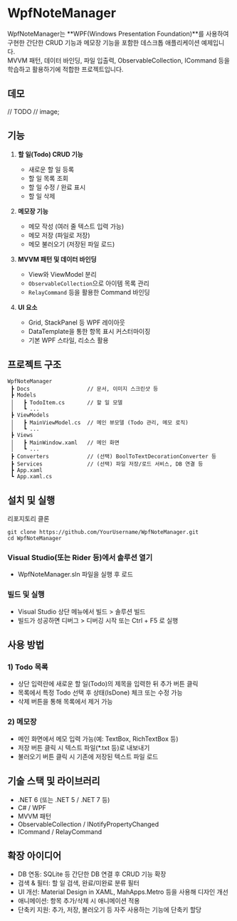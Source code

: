 # WpfNoteManager

WpfNoteManager는 **WPF(Windows Presentation Foundation)**를 사용하여 구현한 간단한 CRUD 기능과 메모장 기능을 포함한 데스크톱 애플리케이션 예제입니다.  
MVVM 패턴, 데이터 바인딩, 파일 입출력, ObservableCollection, ICommand 등을 학습하고 활용하기에 적합한 프로젝트입니다.

## 데모
// TODO
// image;


## 기능

1. **할 일(Todo) CRUD 기능**  
   - 새로운 할 일 등록  
   - 할 일 목록 조회  
   - 할 일 수정 / 완료 표시  
   - 할 일 삭제

2. **메모장 기능**  
   - 메모 작성 (여러 줄 텍스트 입력 가능)  
   - 메모 저장 (파일로 저장)  
   - 메모 불러오기 (저장된 파일 로드)

3. **MVVM 패턴 및 데이터 바인딩**  
   - View와 ViewModel 분리  
   - `ObservableCollection`으로 아이템 목록 관리  
   - `RelayCommand` 등을 활용한 Command 바인딩

4. **UI 요소**  
   - Grid, StackPanel 등 WPF 레이아웃  
   - DataTemplate을 통한 항목 표시 커스터마이징  
   - 기본 WPF 스타일, 리소스 활용

## 프로젝트 구조

```plaintext
WpfNoteManager
 ┣ Docs                  // 문서, 이미지 스크린샷 등
 ┣ Models
 │   ┣ TodoItem.cs       // 할 일 모델
 │   ┗ ...
 ┣ ViewModels
 │   ┣ MainViewModel.cs  // 메인 뷰모델 (Todo 관리, 메모 로직)
 │   ┗ ...
 ┣ Views
 │   ┣ MainWindow.xaml   // 메인 화면
 │   ┗ ...
 ┣ Converters            // (선택) BoolToTextDecorationConverter 등
 ┣ Services              // (선택) 파일 저장/로드 서비스, DB 연결 등
 ┣ App.xaml
 ┗ App.xaml.cs
```

## 설치 및 실행
리포지토리 클론

```plaintext
git clone https://github.com/YourUsername/WpfNoteManager.git
cd WpfNoteManager
```
### Visual Studio(또는 Rider 등)에서 솔루션 열기
- WpfNoteManager.sln 파일을 실행 후 로드

### 빌드 및 실행
- Visual Studio 상단 메뉴에서 빌드 > 솔루션 빌드
- 빌드가 성공하면 디버그 > 디버깅 시작 또는 Ctrl + F5 로 실행

## 사용 방법
### 1) Todo 목록
- 상단 입력란에 새로운 할 일(Todo)의 제목을 입력한 뒤 추가 버튼 클릭
- 목록에서 특정 Todo 선택 후 상태(IsDone) 체크 또는 수정 가능
- 삭제 버튼을 통해 목록에서 제거 가능

### 2) 메모장
- 메인 화면에서 메모 입력 가능(예: TextBox, RichTextBox 등)
- 저장 버튼 클릭 시 텍스트 파일(*.txt 등)로 내보내기
- 불러오기 버튼 클릭 시 기존에 저장된 텍스트 파일 로드

## 기술 스택 및 라이브러리
- .NET 6 (또는 .NET 5 / .NET 7 등)
- C# / WPF
- MVVM 패턴
- ObservableCollection / INotifyPropertyChanged
- ICommand / RelayCommand

## 확장 아이디어
- DB 연동: SQLite 등 간단한 DB 연결 후 CRUD 기능 확장
- 검색 & 필터: 할 일 검색, 완료/미완료 분류 필터
- UI 개선: Material Design in XAML, MahApps.Metro 등을 사용해 디자인 개선
- 애니메이션: 항목 추가/삭제 시 애니메이션 적용
- 단축키 지원: 추가, 저장, 불러오기 등 자주 사용하는 기능에 단축키 할당
